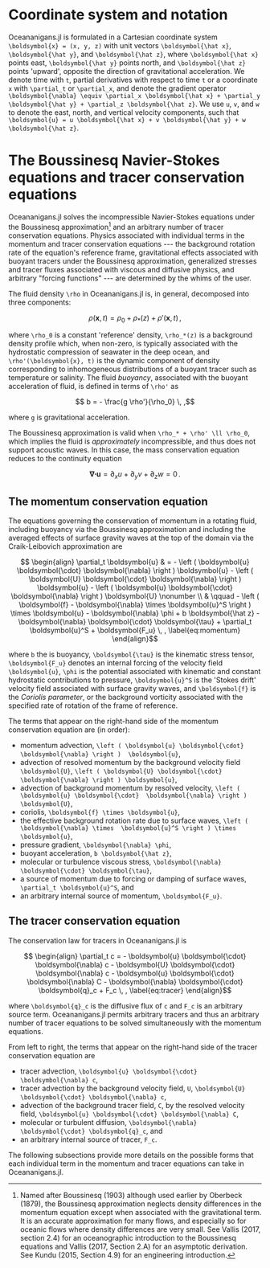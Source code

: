 # Coordinate system and notation

Oceananigans.jl is formulated in a Cartesian coordinate system
``\boldsymbol{x} = (x, y, z)`` with unit vectors ``\boldsymbol{\hat x}``, ``\boldsymbol{\hat y}``, and ``\boldsymbol{\hat z}``,
where ``\boldsymbol{\hat x}`` points east, ``\boldsymbol{\hat y}`` points north, and ``\boldsymbol{\hat z}`` points 'upward',
opposite the direction of gravitational acceleration.
We denote time with ``t``, partial derivatives with respect to time ``t`` or a coordinate ``x``
with ``\partial_t`` or ``\partial_x``, and denote the gradient operator
``\boldsymbol{\nabla} \equiv \partial_x \boldsymbol{\hat x} + \partial_y \boldsymbol{\hat y} + \partial_z \boldsymbol{\hat z}``.
We use ``u``, ``v``, and ``w`` to denote the east, north, and vertical velocity components,
such that ``\boldsymbol{u} = u \boldsymbol{\hat x} + v \boldsymbol{\hat y} + w \boldsymbol{\hat z}``.

# The Boussinesq Navier-Stokes equations and tracer conservation equations

Oceananigans.jl solves the incompressible Navier-Stokes equations under the Boussinesq
approximation[^1] and an arbitrary number of tracer conservation equations.
Physics associated with individual terms in the momentum and tracer conservation
equations --- the background rotation rate of the equation's reference frame,
gravitational effects associated with buoyant tracers under the Boussinesq
approximation, generalized stresses and tracer fluxes associated with viscous and
diffusive physics, and arbitrary "forcing functions" --- are determined by the whims of the
user.

[^1]: Named after Boussinesq (1903) although used earlier by Oberbeck (1879), the Boussinesq
      approximation neglects density differences in the momentum equation except when associated
      with the gravitational term. It is an accurate approximation for many flows, and especially
      so for oceanic flows where density differences are very small. See Vallis (2017, section 2.4)
      for an oceanographic introduction to the Boussinesq equations and Vallis (2017, Section 2.A)
      for an asymptotic derivation. See Kundu (2015, Section 4.9) for an engineering
      introduction.

The fluid density ``\rho`` in Oceananigans.jl is, in general, decomposed into three
components:
```math
    \rho(\boldsymbol{x}, t) = \rho_0 + \rho_*(z) + \rho'(\boldsymbol{x}, t) \, ,
```
where ``\rho_0`` is a constant 'reference' density, ``\rho_*(z)`` is a background density
profile which, when non-zero, is typically associated with the hydrostatic compression
of seawater in the deep ocean, and ``\rho'(\boldsymbol{x}, t)`` is the dynamic component of density
corresponding to inhomogeneous distributions of a buoyant tracer such as temperature or salinity.
The fluid *buoyancy*, associated with the buoyant acceleration of fluid, is
defined in terms of ``\rho'`` as
```math
    b = - \frac{g \rho'}{\rho_0} \, ,
```
where ``g`` is gravitational acceleration.

The Boussinesq approximation is valid when ``\rho_* + \rho' \ll \rho_0``, which implies the
fluid is _approximately_ incompressible, and thus does not support acoustic waves.
In this case, the mass conservation equation reduces to the continuity equation
```math
    \begin{equation}
    \boldsymbol{\nabla} \boldsymbol{\cdot} \boldsymbol{u} = \partial_x u + \partial_y v + \partial_z w = 0 \, .
    \label{eq:continuity}
    \end{equation}
```

## The momentum conservation equation

The equations governing the conservation of momentum in a rotating fluid, including buoyancy
via the Boussinesq approximation and including the averaged effects of surface gravity waves
at the top of the domain via the Craik-Leibovich approximation are
```math
    \begin{align}
    \partial_t \boldsymbol{u} & = - \left ( \boldsymbol{u} \boldsymbol{\cdot} \boldsymbol{\nabla} \right ) \boldsymbol{u}
                        - \left ( \boldsymbol{U} \boldsymbol{\cdot} \boldsymbol{\nabla} \right ) \boldsymbol{u}
                        - \left ( \boldsymbol{u} \boldsymbol{\cdot} \boldsymbol{\nabla} \right ) \boldsymbol{U} \nonumber \\
                        & \qquad
                        - \left ( \boldsymbol{f} - \boldsymbol{\nabla} \times \boldsymbol{u}^S \right ) \times \boldsymbol{u} 
                        - \boldsymbol{\nabla} \phi
                        + b \boldsymbol{\hat z}
                        - \boldsymbol{\nabla} \boldsymbol{\cdot} \boldsymbol{\tau}
                        + \partial_t \boldsymbol{u}^S
                        + \boldsymbol{F_u} \, ,
    \label{eq:momentum}
    \end{align}
```
where ``b`` the is buoyancy, ``\boldsymbol{\tau}`` is the kinematic stress tensor, ``\boldsymbol{F_u}``
denotes an internal forcing of the velocity field ``\boldsymbol{u}``, ``\phi`` is the potential
associated with kinematic and constant hydrostatic contributions to pressure, ``\boldsymbol{u}^S`` 
is the 'Stokes drift' velocity field associated with surface gravity waves, and ``\boldsymbol{f}`` 
is the *Coriolis parameter*, or the background vorticity associated with the specified rate of 
rotation of the frame of reference.

The terms that appear on the right-hand side of the momentum conservation equation are (in order):

* momentum advection, ``\left ( \boldsymbol{u} \boldsymbol{\cdot} \boldsymbol{\nabla} \right ) 
  \boldsymbol{u}``,
* advection of resolved momentum by the background velocity field ``\boldsymbol{U}``, 
  ``\left ( \boldsymbol{U} \boldsymbol{\cdot} \boldsymbol{\nabla} \right ) \boldsymbol{u}``,
* advection of background momentum by resolved velocity, ``\left ( \boldsymbol{u} \boldsymbol{\cdot} 
  \boldsymbol{\nabla} \right ) \boldsymbol{U}``,
* coriolis, ``\boldsymbol{f} \times \boldsymbol{u}``,
* the effective background rotation rate due to surface waves, ``\left ( \boldsymbol{\nabla} \times 
  \boldsymbol{u}^S \right ) \times \boldsymbol{u}``,
* pressure gradient, ``\boldsymbol{\nabla} \phi``,
* buoyant acceleration, ``b \boldsymbol{\hat z}``,
* molecular or turbulence viscous stress, ``\boldsymbol{\nabla} \boldsymbol{\cdot} \boldsymbol{\tau}``,
* a source of momentum due to forcing or damping of surface waves, ``\partial_t \boldsymbol{u}^S``, and
* an arbitrary internal source of momentum, ``\boldsymbol{F_u}``.

## The tracer conservation equation

The conservation law for tracers in Oceananigans.jl is
```math
    \begin{align}
    \partial_t c = - \boldsymbol{u} \boldsymbol{\cdot} \boldsymbol{\nabla} c
                   - \boldsymbol{U} \boldsymbol{\cdot} \boldsymbol{\nabla} c
                   - \boldsymbol{u} \boldsymbol{\cdot} \boldsymbol{\nabla} C
                   - \boldsymbol{\nabla} \boldsymbol{\cdot} \boldsymbol{q}_c
                   + F_c \, ,
    \label{eq:tracer}
    \end{align}
```
where ``\boldsymbol{q}_c`` is the diffusive flux of ``c`` and ``F_c`` is an arbitrary source term.
Oceananigans.jl permits arbitrary tracers and thus an arbitrary number of tracer equations to 
be solved simultaneously with the momentum equations.

From left to right, the terms that appear on the right-hand side of the tracer conservation equation are

* tracer advection, ``\boldsymbol{u} \boldsymbol{\cdot} \boldsymbol{\nabla} c``,
* tracer advection by the background velocity field, ``U``, ``\boldsymbol{U} \boldsymbol{\cdot} \boldsymbol{\nabla} c``,
* advection of the background tracer field, ``C``, by the resolved velocity field, ``\boldsymbol{u} \boldsymbol{\cdot} \boldsymbol{\nabla} C``,
* molecular or turbulent diffusion, ``\boldsymbol{\nabla} \boldsymbol{\cdot} \boldsymbol{q}_c``, and
* an arbitrary internal source of tracer, ``F_c``.

The following subsections provide more details on the possible forms that each individual term 
in the momentum and tracer equations can take in Oceananigans.jl.

